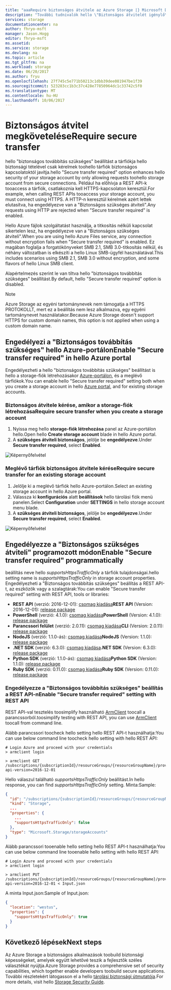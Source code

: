 ```yaml
---
title: "aaaRequire biztonságos átvitele az Azure Storage |} Microsoft Docs"
description: "További tudnivalók hello \"Biztonságos átvitelét igénylő\" funkció az Azure Storage, és hogyan tooenable azt."
services: storage
documentationcenter: na
author: fhryo-msft
manager: Jason.Hogg
editor: fhryo-msft
ms.assetid: 
ms.service: storage
ms.devlang: na
ms.topic: article
ms.tgt_pltfrm: na
ms.workload: storage
ms.date: 06/20/2017
ms.author: fryu
ms.openlocfilehash: 27f745c5e771b50213c1dbb39dee081947be1f39
ms.sourcegitcommit: 523283cc1b3c37c428e77850964dc1c33742c5f0
ms.translationtype: MT
ms.contentlocale: hu-HU
ms.lasthandoff: 10/06/2017
---
```

# <a name="require-secure-transfer"></a><span data-ttu-id="b8075-103">Biztonságos átvitel megkövetelése</span><span class="sxs-lookup"><span data-stu-id="b8075-103">Require secure transfer</span></span>

<span data-ttu-id="b8075-104">hello "biztonságos továbbítás szükséges" beállítást a tárfiókja hello biztonsági tételével csak kérelmek toohello tárfiók biztonságos kapcsolatoktól javítja.</span><span class="sxs-lookup"><span data-stu-id="b8075-104">hello "Secure transfer required" option enhances hello security of your storage account by only allowing requests toohello storage account from secure connections.</span></span> <span data-ttu-id="b8075-105">Például ha előhívja a REST API-k tooaccess a tárfiók, csatlakoznia kell HTTPS-kapcsolaton keresztül.</span><span class="sxs-lookup"><span data-stu-id="b8075-105">For example, when calling REST APIs tooaccess your storage account, you must connect using HTTPS.</span></span> <span data-ttu-id="b8075-106">A HTTP-n keresztül kérelmek azért lettek elutasítva, ha engedélyezve van a "Biztonságos szükséges átviteli".</span><span class="sxs-lookup"><span data-stu-id="b8075-106">Any requests using HTTP are rejected when "Secure transfer required" is enabled.</span></span>

<span data-ttu-id="b8075-107">Hello Azure fájlok szolgáltatást használja, a titkosítás nélküli kapcsolat sikertelen lesz, ha engedélyezve van a "Biztonságos szükséges átviteli".</span><span class="sxs-lookup"><span data-stu-id="b8075-107">When you are using hello Azure Files service, any connection without encryption fails when "Secure transfer required" is enabled.</span></span> <span data-ttu-id="b8075-108">Ez magában foglalja a forgatókönyveket SMB 2.1, SMB 3.0-titkosítás nélkül, és néhány változatban is elkészíti a hello Linux SMB-ügyfél használatával.</span><span class="sxs-lookup"><span data-stu-id="b8075-108">This includes scenarios using SMB 2.1, SMB 3.0 without encryption, and some flavors of hello Linux SMB client.</span></span> 

<span data-ttu-id="b8075-109">Alapértelmezés szerint le van tiltva hello "biztonságos továbbítás szükséges" beállítást.</span><span class="sxs-lookup"><span data-stu-id="b8075-109">By default, hello "Secure transfer required" option is disabled.</span></span>

> [!NOTE]
> <span data-ttu-id="b8075-110">Azure Storage az egyéni tartománynevek nem támogatja a HTTPS PROTOKOLLT, mert ez a beállítás nem lesz alkalmazva, egy egyéni tartománynevet használatakor.</span><span class="sxs-lookup"><span data-stu-id="b8075-110">Because Azure Storage doesn't support HTTPS for custom domain names, this option is not applied when using a custom domain name.</span></span>

## <a name="enable-secure-transfer-required-in-hello-azure-portal"></a><span data-ttu-id="b8075-111">Engedélyezi a "Biztonságos továbbítás szükséges" hello Azure-portálon</span><span class="sxs-lookup"><span data-stu-id="b8075-111">Enable "Secure transfer required" in hello Azure portal</span></span>

<span data-ttu-id="b8075-112">Engedélyezheti a hello "biztonságos továbbítás szükséges" beállítást is hello a storage-fiók létrehozásakor [Azure-portálon](https://portal.azure.com), és a meglévő tárfiókok.</span><span class="sxs-lookup"><span data-stu-id="b8075-112">You can enable hello "Secure transfer required" setting both when you create a storage account in hello [Azure portal](https://portal.azure.com), and for existing storage accounts.</span></span>

### <a name="require-secure-transfer-when-you-create-a-storage-account"></a><span data-ttu-id="b8075-113">Biztonságos átvitele kérése, amikor a storage-fiók létrehozása</span><span class="sxs-lookup"><span data-stu-id="b8075-113">Require secure transfer when you create a storage account</span></span>

1. <span data-ttu-id="b8075-114">Nyissa meg hello **storage-fiók létrehozása** panel az Azure-portálon hello.</span><span class="sxs-lookup"><span data-stu-id="b8075-114">Open hello **Create storage account** blade in hello Azure portal.</span></span>
1. <span data-ttu-id="b8075-115">A **szükséges átviteli biztonságos**, jelölje be **engedélyezve**.</span><span class="sxs-lookup"><span data-stu-id="b8075-115">Under **Secure transfer required**, select **Enabled**.</span></span>

  ![Képernyőfelvétel](./media/storage-require-secure-transfer/secure_transfer_field_in_portal_en_1.png)

### <a name="require-secure-transfer-for-an-existing-storage-account"></a><span data-ttu-id="b8075-117">Meglévő tárfiók biztonságos átvitele kérése</span><span class="sxs-lookup"><span data-stu-id="b8075-117">Require secure transfer for an existing storage account</span></span>

1. <span data-ttu-id="b8075-118">Jelölje ki a meglévő tárfiók hello Azure-portálon.</span><span class="sxs-lookup"><span data-stu-id="b8075-118">Select an existing storage account in hello Azure portal.</span></span>
1. <span data-ttu-id="b8075-119">Válassza ki **konfigurációs** alatt **beállítások** hello tárolási fiók menü panelen.</span><span class="sxs-lookup"><span data-stu-id="b8075-119">Select **Configuration** under **SETTINGS** in hello storage account menu blade.</span></span>
1. <span data-ttu-id="b8075-120">A **szükséges átviteli biztonságos**, jelölje be **engedélyezve**.</span><span class="sxs-lookup"><span data-stu-id="b8075-120">Under **Secure transfer required**, select **Enabled**.</span></span>

  ![Képernyőfelvétel](./media/storage-require-secure-transfer/secure_transfer_field_in_portal_en_2.png)

## <a name="enable-secure-transfer-required-programmatically"></a><span data-ttu-id="b8075-122">Engedélyezze a "Biztonságos szükséges átviteli" programozott módon</span><span class="sxs-lookup"><span data-stu-id="b8075-122">Enable "Secure transfer required" programmatically</span></span>

<span data-ttu-id="b8075-123">beállítás neve hello _supportsHttpsTrafficOnly_ a tárfiók tulajdonságai.</span><span class="sxs-lookup"><span data-stu-id="b8075-123">hello setting name is _supportsHttpsTrafficOnly_ in storage account properties.</span></span> <span data-ttu-id="b8075-124">Engedélyezheti a "Biztonságos továbbítás szükséges" beállítás a REST API-t, az eszközök vagy a szalagtárak:</span><span class="sxs-lookup"><span data-stu-id="b8075-124">You can enable "Secure transfer required" setting with REST API, tools or libraries:</span></span>

* <span data-ttu-id="b8075-125">**REST API** (verzió: 2016-12-01): [csomag kiadása](https://docs.microsoft.com/en-us/rest/api/storagerp/storageaccounts)</span><span class="sxs-lookup"><span data-stu-id="b8075-125">**REST API** (Version: 2016-12-01): [release package](https://docs.microsoft.com/en-us/rest/api/storagerp/storageaccounts)</span></span>
* <span data-ttu-id="b8075-126">**PowerShell** (verzió: 4.1.0): [csomag kiadása](https://docs.microsoft.com/en-us/powershell/module/azurerm.storage/set-azurermstorageaccount?view=azurermps-4.1.0)</span><span class="sxs-lookup"><span data-stu-id="b8075-126">**PowerShell** (Version: 4.1.0): [release package](https://docs.microsoft.com/en-us/powershell/module/azurerm.storage/set-azurermstorageaccount?view=azurermps-4.1.0)</span></span>
* <span data-ttu-id="b8075-127">**Parancssori felület** (verzió: 2.0.11): [csomag kiadása](https://pypi.python.org/pypi/azure-cli-storage/2.0.11)</span><span class="sxs-lookup"><span data-stu-id="b8075-127">**CLI** (Version: 2.0.11): [release package](https://pypi.python.org/pypi/azure-cli-storage/2.0.11)</span></span>
* <span data-ttu-id="b8075-128">**NodeJS** (verzió: 1.1.0-ás): [csomag kiadása](https://www.npmjs.com/package/azure-arm-storage/)</span><span class="sxs-lookup"><span data-stu-id="b8075-128">**NodeJS** (Version: 1.1.0): [release package](https://www.npmjs.com/package/azure-arm-storage/)</span></span>
* <span data-ttu-id="b8075-129">**.NET SDK** (verzió: 6.3.0): [csomag kiadása](https://www.nuget.org/packages/Microsoft.Azure.Management.Storage/6.3.0-preview)</span><span class="sxs-lookup"><span data-stu-id="b8075-129">**.NET SDK** (Version: 6.3.0): [release package](https://www.nuget.org/packages/Microsoft.Azure.Management.Storage/6.3.0-preview)</span></span>
* <span data-ttu-id="b8075-130">**Python SDK** (verzió: 1.1.0-ás): [csomag kiadása](https://pypi.python.org/pypi/azure-mgmt-storage/1.1.0)</span><span class="sxs-lookup"><span data-stu-id="b8075-130">**Python SDK** (Version: 1.1.0): [release package](https://pypi.python.org/pypi/azure-mgmt-storage/1.1.0)</span></span>
* <span data-ttu-id="b8075-131">**Ruby SDK** (verzió: 0.11.0): [csomag kiadása](https://rubygems.org/gems/azure_mgmt_storage)</span><span class="sxs-lookup"><span data-stu-id="b8075-131">**Ruby SDK** (Version: 0.11.0): [release package](https://rubygems.org/gems/azure_mgmt_storage)</span></span>

### <a name="enable-secure-transfer-required-setting-with-rest-api"></a><span data-ttu-id="b8075-132">Engedélyezze a "Biztonságos továbbítás szükséges" beállítás a REST API-n</span><span class="sxs-lookup"><span data-stu-id="b8075-132">Enable "Secure transfer required" setting with REST API</span></span>

<span data-ttu-id="b8075-133">REST API-val tesztelés toosimplify használható [ArmClient](https://github.com/projectkudu/ARMClient) toocall a parancssorból.</span><span class="sxs-lookup"><span data-stu-id="b8075-133">toosimplify testing with REST API, you can use [ArmClient](https://github.com/projectkudu/ARMClient) toocall from command line.</span></span>

 <span data-ttu-id="b8075-134">Alább parancssori toocheck hello setting hello REST API-t használhatja:</span><span class="sxs-lookup"><span data-stu-id="b8075-134">You can use below command line toocheck hello setting with hello REST API:</span></span>

```
# Login Azure and proceed with your credentials
> armclient login

> armclient GET  /subscriptions/{subscriptionId}/resourceGroups/{resourceGroupName}/providers/Microsoft.Storage/storageAccounts/{accountName}?api-version=2016-12-01
```

<span data-ttu-id="b8075-135">Hello válaszul található _supportsHttpsTrafficOnly_ beállítást.</span><span class="sxs-lookup"><span data-stu-id="b8075-135">In hello response, you can find _supportsHttpsTrafficOnly_ setting.</span></span> <span data-ttu-id="b8075-136">Minta:</span><span class="sxs-lookup"><span data-stu-id="b8075-136">Sample:</span></span>

```Json
{
  "id": "/subscriptions/{subscriptionId}/resourceGroups/{resourceGroupName}/providers/Microsoft.Storage/storageAccounts/{accountName}",
  "kind": "Storage",
  ...
  "properties": {
    ...
    "supportsHttpsTrafficOnly": false
  },
  "type": "Microsoft.Storage/storageAccounts"
}
```

<span data-ttu-id="b8075-137">Alább parancssori tooenable hello setting hello REST API-t használhatja:</span><span class="sxs-lookup"><span data-stu-id="b8075-137">You can use below command line tooenable hello setting with hello REST API:</span></span>

```
# Login Azure and proceed with your credentials
> armclient login

> armclient PUT /subscriptions/{subscriptionId}/resourceGroups/{resourceGroupName}/providers/Microsoft.Storage/storageAccounts/{accountName}?api-version=2016-12-01 < Input.json
```
<span data-ttu-id="b8075-138">A minta Input.json:</span><span class="sxs-lookup"><span data-stu-id="b8075-138">Sample of Input.json:</span></span>
```Json
{
  "location": "westus",
  "properties": {
    "supportsHttpsTrafficOnly": true
  }
}
```

## <a name="next-steps"></a><span data-ttu-id="b8075-139">Következő lépések</span><span class="sxs-lookup"><span data-stu-id="b8075-139">Next steps</span></span>
<span data-ttu-id="b8075-140">Az Azure Storage a biztonságos alkalmazások toobuild biztonsági képességeket, amelyek együtt lehetővé teszik a fejlesztők széles választékát nyújtja.</span><span class="sxs-lookup"><span data-stu-id="b8075-140">Azure Storage provides a comprehensive set of security capabilities, which together enable developers toobuild secure applications.</span></span> <span data-ttu-id="b8075-141">További részletekért látogasson el a hello [tárolási biztonsági útmutatója](storage-security-guide.md).</span><span class="sxs-lookup"><span data-stu-id="b8075-141">For more details, visit hello [Storage Security Guide](storage-security-guide.md).</span></span>
